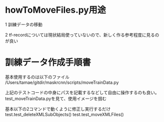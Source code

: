 # howToMoveFiles.py用途
1 訓練データの移動

2 tf-recordについては現状結局使っていないので、新しく作る参考程度に見るのが良い

# 訓練データ作成手順書
基本使用するのは以下のファイル
/Users/tamae/gitdir/maskrcnn/scripts/moveTrainData.py

上記のテストコードの中身にパスを記載するなどして自由に操作するのも良い。
test_moveTrainData.pyを見て、使用イメージを掴む

基本以下の2コマンドで動くように修正し実行するだけ
test.test_deleteXMLSubObjects()
test.test_moveXMLFiles()
